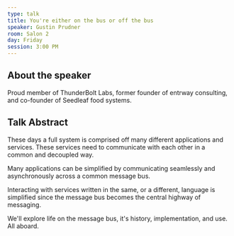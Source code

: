 ```yaml
---
type: talk
title: You're either on the bus or off the bus
speaker: Gustin Prudner
room: Salon 2
day: Friday
session: 3:00 PM
---
```


## About the speaker

Proud member of ThunderBolt Labs, former founder of entrway consulting, and co-founder of Seedleaf food systems.

## Talk Abstract

These days a full system is comprised off many different applications and services. These services need to communicate with each other in a common and decoupled way.

Many applications can be simplified by communicating seamlessly and asynchronously across a common message bus.

Interacting with services written in the same, or a different, language is simplified since the message bus becomes the central highway of messaging.

We'll explore life on the message bus, it's history, implementation, and use. All aboard.